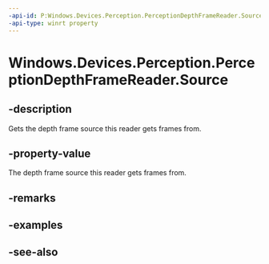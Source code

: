----api-id: P:Windows.Devices.Perception.PerceptionDepthFrameReader.Source
-api-type: winrt property
---<!-- Property syntaxpublic Windows.Devices.Perception.PerceptionDepthFrameSource Source { get; }--># Windows.Devices.Perception.PerceptionDepthFrameReader.Source## -descriptionGets the depth frame source this reader gets frames from.## -property-valueThe depth frame source this reader gets frames from.## -remarks## -examples## -see-also